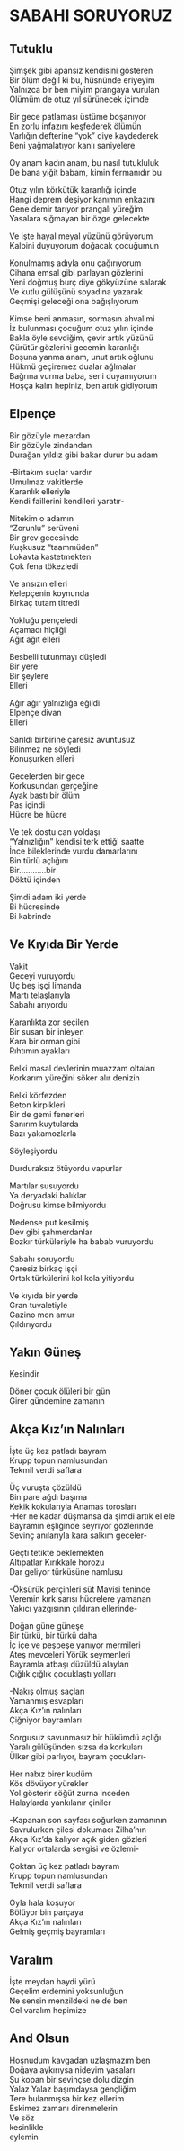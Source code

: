 # SABAHI SORUYORUZ

## Tutuklu

Şimşek gibi apansız kendisini gösteren<br>
Bir ölüm değil ki bu, hüsnünde eriyeyim<br>
Yalnızca bir ben miyim prangaya vurulan<br>
Ölümüm de otuz yıl sürünecek içimde

Bir gece patlaması üstüme boşanıyor<br>
En zorlu infazını keşfederek ölümün<br>
Varlığın defterine “yok” diye kaydederek<br>
Beni yağmalatıyor kanlı saniyelere

Oy anam kadın anam, bu nasıl tutukluluk<br>
De bana yiğit babam, kimin fermanıdır bu

Otuz yılın körkütük karanlığı içinde<br>
Hangi deprem deşiyor kanımın enkazını<br>
Gene demir tarıyor prangalı yüreğim<br>
Yasalara sığmayan bir özge gelecekte

Ve işte hayal meyal yüzünü görüyorum<br>
Kalbini duyuyorum doğacak çocuğumun

Konulmamış adıyla onu çağırıyorum<br>
Cihana emsal gibi parlayan gözlerini<br>
Yeni doğmuş burç diye gökyüzüne salarak<br>
Ve kutlu gülüşünü soyadına yazarak<br>
Geçmişi geleceği ona bağışlıyorum

Kimse beni anmasın, sormasın ahvalimi<br>
İz bulunması çocuğum otuz yılın içinde<br>
Bakla öyle sevdiğim, çevir artık yüzünü<br>
Çürütür gözlerini gecemin karanlığı<br>
Boşuna yanma anam, unut artık oğlunu<br>
Hükmü geçiremez dualar ağlmalar<br>
Bağrına vurma baba, seni duyamıyorum<br>
Hoşça kalın hepiniz, ben artık gidiyorum

## Elpençe

Bir gözüyle mezardan<br>
Bir gözüyle zindandan<br>
Durağan yıldız gibi bakar durur bu adam

-Birtakım suçlar vardır<br>
Umulmaz vakitlerde<br>
Karanlık elleriyle<br>
Kendi faillerini kendileri yaratır-

Nitekim o adamın<br>
“Zorunlu” serüveni<br>
Bir grev gecesinde<br>
Kuşkusuz “taammüden”<br>
Lokavta kastetmekten<br>
Çok fena tökezledi

Ve ansızın elleri<br>
Kelepçenin koynunda<br>
Birkaç tutam titredi

Yokluğu pençeledi<br>
Açamadı hiçliği<br>
Ağıt ağıt elleri<br>

Besbelli tutunmayı düşledi<br>
Bir yere<br>
Bir şeylere<br>
Elleri

Ağır ağır yalnızlığa eğildi<br>
Elpençe divan<br>
Elleri

Sarıldı birbirine çaresiz avuntusuz<br>
Bilinmez ne söyledi<br>
Konuşurken elleri

Gecelerden bir gece<br>
Korkusundan gerçeğine<br>
Ayak bastı bir ölüm<br>
Pas içindi<br>
Hücre be hücre

Ve tek dostu can yoldaşı<br>
“Yalnızlığın” kendisi terk ettiği saatte<br>
İnce bileklerinde vurdu damarlarını<br>
Bin türlü açlığını<br>
Bir…………bir<br>
Döktü içinden

Şimdi adam iki yerde<br>
Bi hücresinde<br>
Bi kabrinde

## Ve Kıyıda Bir Yerde

Vakit<br>
Geceyi vuruyordu<br>
Üç beş işçi limanda<br>
Martı telaşlarıyla<br>
Sabahı arıyordu

Karanlıkta zor seçilen<br>
Bir susan bir inleyen<br>
Kara bir orman gibi<br>
Rıhtımın ayakları

Belki masal devlerinin muazzam oltaları<br>
Korkarım yüreğini söker alır denizin

Belki körfezden<br>
Beton kirpikleri<br>
Bir de gemi fenerleri<br>
Sanırım kuytularda<br>
Bazı yakamozlarla<p>
Söyleşiyordu

Durduraksız ötüyordu vapurlar<p>
Martılar susuyordu<br>
Ya deryadaki balıklar<br>
Doğrusu kimse bilmiyordu

Nedense put kesilmiş<br>
Dev gibi şahmerdanlar<br>
Bozkır türküleriyle ha babab vuruyordu

Sabahı soruyordu<br>
Çaresiz birkaç işçi<br>
Ortak türkülerini kol kola yitiyordu

Ve kıyıda bir yerde<br>
Gran tuvaletiyle<br>
Gazino mon amur<br>
Çıldırıyordu

## Yakın Güneş

Kesindir<p>
Döner çocuk ölüleri bir gün<br>
Girer gündemine zamanın

## Akça Kız’ın Nalınları

İşte üç kez patladı bayram<br>
Krupp topun namlusundan<br>
Tekmil verdi saflara

Üç vuruşta çözüldü<br>
Bin pare ağdı başıma<br>
Kekik kokularıyla Anamas torosları<br>
-Her ne kadar düşmansa da şimdi artık el ele<br>
Bayramın eşliğinde seyriyor gözlerinde<br>
Sevinç anılarıyla kara salkım geceler-

Geçti tetikte beklemekten<br>
Altıpatlar Kırıkkale horozu<br>
Dar geliyor türküsüne namlusu<br>

-Öksürük perçinleri süt Mavisi teninde<br>
Veremin kırk sarısı hücrelere yamanan<br>
Yakıcı yazgısının çıldıran ellerinde-

Doğan güne güneşe<br>
Bir türkü, bir türkü daha<br>
İç içe ve peşpeşe yanıyor mermileri<br>
Ateş mevceleri Yörük seymenleri<br>
Bayramla atbaşı düzüldü alayları<br>
Çığlık çığlık çocuklaştı yolları

-Nakış olmuş saçları<br>
Yamanmış esvapları<br>
Akça Kız’ın nalınları<br>
Çiğniyor bayramları

Sorgusuz savunmasız bir hükümdü açlığı<br>
Yaralı gülüşünden sızsa da korkuları<br>
Ülker gibi parlıyor, bayram çocukları-

Her nabız birer kudüm<br>
Kös dövüyor yürekler<br>
Yol gösterir söğüt zurna inceden<br>
Halaylarda yankılanır çiniler

-Kapanan son sayfası soğurken zamanının<br>
Savrulurken çilesi dokumacı Zilha’nın<br>
Akça Kız’da kalıyor açık giden gözleri<br>
Kalıyor ortalarda sevgisi ve özlemi-

Çoktan üç kez patladı bayram<br>
Krupp topun namlusundan<br>
Tekmil verdi saflara

Oyla hala koşuyor<br>
Bölüyor bin parçaya<br>
Akça Kız’ın nalınları<br>
Gelmiş geçmiş bayramları

## Varalım

İşte meydan haydi yürü<br>
Geçelim erdemini yoksunluğun<br>
Ne sensin menzildeki ne de ben<br>
Gel varalım hepimize

## And Olsun

Hoşnudum kavgadan uzlaşmazım ben<br>
Doğaya aykırıysa nideyim yasaları<br>
Şu kopan bir sevinçse dolu dizgin<br>
Yalaz Yalaz başımdaysa gençliğim<br>
Tere bulanmışsa bir kez ellerim<br>
Eskimez zamanı direnmelerin<br>
Ve söz<br>
kesinlikle<br>
eylemin
